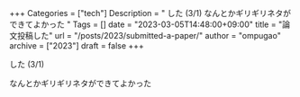 +++
Categories = ["tech"]
Description = " した (3/1)  なんとかギリギリネタができてよかった "
Tags = []
date = "2023-03-05T14:48:00+09:00"
title = "論文投稿した"
url = "/posts/2023/submitted-a-paper/"
author = "ompugao"
archive = ["2023"]
draft = false
+++

<body>
<p>した (3/1)</p>

<p>なんとかギリギリネタができてよかった</p>
</body>
